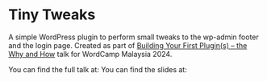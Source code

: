 # Tiny Tweaks

A simple WordPress plugin to perform small tweaks to the wp-admin footer and the login page. Created as part of [Building Your First Plugin(s) – the Why and How](https://malaysia.wordcamp.org/2024/session/building-your-first-plugins-the-why-and-how/) talk for WordCamp Malaysia 2024. 

You can find the full talk at:
You can find the slides at: 
